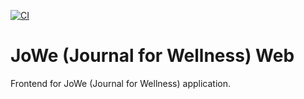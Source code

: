 [![CI](https://github.com/Andrej988/jowe-web/actions/workflows/ci.yml/badge.svg)](https://github.com/Andrej988/jowe-web/actions/workflows/ci.yml)

# JoWe (Journal for Wellness) Web

Frontend for JoWe (Journal for Wellness) application.
